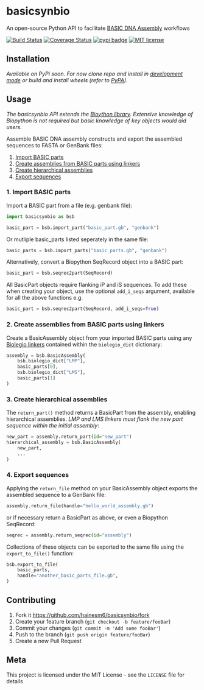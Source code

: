 # basicsynbio

An open-source Python API to facilitate [BASIC DNA Assembly](https://www.basic-assembly.org/about) workflows

[![Build Status][travis_badge]][travis_url]
[![Coverage Status][coverage_badge]][coverage_url]
[![pypi badge][pypi_badge]][pypi_url]
[![MIT license](https://img.shields.io/badge/License-MIT-blue.svg)](https://lbesson.mit-license.org/)

## Installation

*Available on PyPi soon. For now clone repo and install in [development mode][development_url] or build and install wheels (refer to [PyPA](https://www.pypa.io/en/latest/)).*

## Usage

*The basicsynbio API extends the [Bioython library](https://biopython.org/). Extensive knowledge of Biopython is not required but basic knowledge of key objects would aid users.*

Assemble BASIC DNA assembly constructs and export the assembled sequences to FASTA or GenBank files:

1. [Import BASIC parts](#1-import-basic-parts)
2. [Create assemblies from BASIC parts using linkers](#2-create-assemblies-from-basic-parts-using-linkers)
3. [Create hierarchical assemblies](#3-create-hierarchical-assemblies)
4. [Export sequences](#4-export-sequences)

### 1. Import BASIC parts

Import a BASIC part from a file (e.g. genbank file):

```python
import basicsynbio as bsb

basic_part = bsb.import_part("basic_part.gb", "genbank")
```

Or mutliple basic_parts listed seperately in the same file:

```python
basic_parts = bsb.import_parts("basic_parts.gb", "genbank")
```

Alternatively, convert a Biopython SeqRecord object into a BASIC part:

```python
basic_part = bsb.seqrec2part(SeqRecord)
```

All BasicPart objects require flanking iP and iS sequences. To add these when creating your object, use the optional `add_i_seqs` argument, available for all the above functions e.g.

```python
basic_part = bsb.seqrec2part(SeqRecord, add_i_seqs=True)
```

### 2. Create assemblies from BASIC parts using linkers

Create a BasicAssembly object from your imported BASIC parts using any [Biolegio linkers](https://www.biolegio.com/products-services/basic/) contained within the `biolegio_dict` dictionary:

```python
assembly = bsb.BasicAssembly(
    bsb.biolegio_dict["LMP"],
    basic_parts[0],
    bsb.biolegio_dict["LMS"],
    basic_parts[1]
)
```

### 3. Create hierarchical assemblies

The `return_part()` method returns a BasicPart from the assembly, enabling hierarchical assemblies. *LMP and LMS linkers must flank the new part sequence within the initial assembly*:

```python
new_part = assembly.return_part(id="new_part")
hierarchical_assembly = bsb.BasicAssembly(
    new_part,
    ...
)
```

### 4. Export sequences

Applying the `return_file` method on your BasicAssembly object exports the assembled sequence to a GenBank file:

```python
assembly.return_file(handle="hello_world_assembly.gb")
```

or if necessary return a BasicPart as above, or even a Biopython SeqRecord:

```python
seqrec = assembly.return_seqrec(id="assembly")
```

Collections of these objects can be exported to the same file using the `export_to_file()` function:

```python
bsb.export_to_file(
    basic_parts,
    handle="another_basic_parts_file.gb",
)
```

## Contributing

1. Fork it <https://github.com/hainesm6/basicsynbio/fork>
2. Create your feature branch (`git checkout -b feature/fooBar`)
3. Commit your changes (`git commit -m 'Add some fooBar'`)
4. Push to the branch (`git push origin feature/fooBar`)
5. Create a new Pull Request

## Meta

This project is licensed under the MIT License - see the ``LICENSE`` file for details

[pypi_badge]: https://img.shields.io/pypi/v/basicsynbio.svg
[pypi_url]: https://pypi.python.org/pypi/basicsynbio
[travis_badge]: https://travis-ci.org/hainesm6/basicsynbio.svg
[travis_url]: https://travis-ci.org/hainesm6/basicsynbio
[coverage_badge]: https://coveralls.io/repos/github/hainesm6/basicsynbio/badge.svg?branch=master
[coverage_url]: https://coveralls.io/github/hainesm6/basicsynbio?branch=master
[development_url]: https://packaging.python.org/guides/distributing-packages-using-setuptools/#working-in-development-mode
